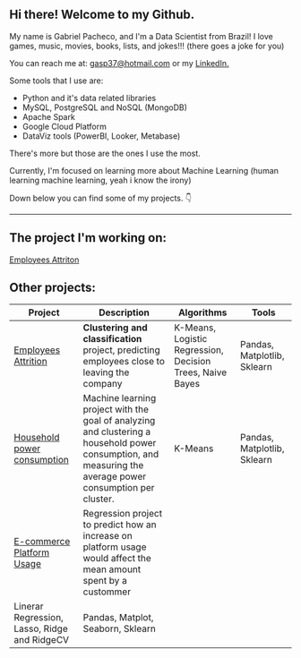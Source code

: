 ## **Hi there! Welcome to my Github.**

My name is Gabriel Pacheco, and I'm a Data Scientist from Brazil! 
I love games, music, movies, books, lists, and jokes!!! (there goes a joke for you)

You can reach me at: gasp37@hotmail.com
or my [LinkedIn.](linkedin.com/in/gabriel-pacheco37/)

Some tools that I use are:

- Python and it's data related libraries
- MySQL, PostgreSQL and NoSQL (MongoDB)
- Apache Spark
- Google Cloud Platform
- DataViz tools (PowerBI, Looker, Metabase)

There's more but those are the ones I use the most.

Currently, I'm focused on learning more about Machine Learning (human learning machine learning, yeah i know the irony)

Down below you can find some of my projects. 👇


---

## The project I'm working on:

[Employees Attriton](https://github.com/gasp37/employee-attrition-and-performance)

## Other projects:

|Project |Description | Algorithms|Tools|
|--------|------------|------|------|
|[Employees Attrition](https://github.com/gasp37/employee-attrition-and-performance)| **Clustering and classification** project, predicting employees close to leaving the company| K-Means, Logistic Regression, Decision Trees, Naive Bayes| Pandas, Matplotlib, Sklearn|
|[Household power consumption](https://github.com/gasp37/household-power-consumption)| Machine learning project with the goal of analyzing and clustering a household power consumption, and measuring the average power consumption per cluster. | K-Means | Pandas, Matplotlib, Sklearn|
|[E-commerce Platform Usage](https://github.com/gasp37/e-commerce-platform-usage/blob/main/README.md)| Regression project to predict how an increase on platform usage would affect the mean amount spent by a custommer 
Linerar Regression, Lasso, Ridge and RidgeCV |Pandas, Matplot, Seaborn, Sklearn|

